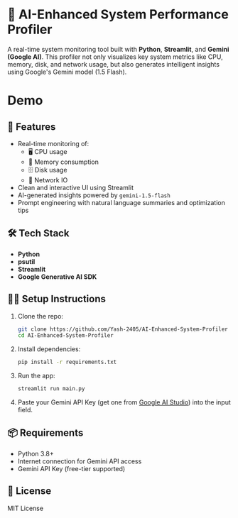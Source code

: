 # 🧠 AI-Enhanced System Performance Profiler

A real-time system monitoring tool built with **Python**, **Streamlit**, and **Gemini (Google AI)**. This profiler not only visualizes key system metrics like CPU, memory, disk, and network usage, but also generates intelligent insights using Google's Gemini model (1.5 Flash).

# Demo 



## 🚀 Features
- Real-time monitoring of:
  - 🖥️ CPU usage
  - 💾 Memory consumption
  - 🗄️ Disk usage
  - 📶 Network IO
- Clean and interactive UI using Streamlit
- AI-generated insights powered by `gemini-1.5-flash`
- Prompt engineering with natural language summaries and optimization tips

## 🛠 Tech Stack
- **Python**
- **psutil**
- **Streamlit**
- **Google Generative AI SDK**

## 🧑‍💻 Setup Instructions
1. Clone the repo:
   ```bash
   git clone https://github.com/Yash-2405/AI-Enhanced-System-Profiler
   cd AI-Enhanced-System-Profiler
   ```

2. Install dependencies:
   ```bash
   pip install -r requirements.txt
   ```

3. Run the app:
   ```bash
   streamlit run main.py
   ```

4. Paste your Gemini API Key (get one from [Google AI Studio](https://makersuite.google.com/app)) into the input field.

## 📦 Requirements
- Python 3.8+
- Internet connection for Gemini API access
- Gemini API Key (free-tier supported)

## 📄 License
MIT License
